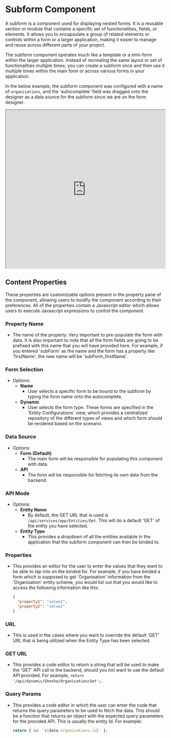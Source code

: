 # Subform Component

A subform is a component used for displaying nested forms. It is a reusable section or module that contains a specific set of functionalities, fields, or elements. It allows you to encapsulate a group of related elements or controls within a form or a larger application, making it easier to manage and reuse across different parts of your project.

The subform component operates much like a template or a mini-form within the larger application. Instead of recreating the same layout or set of functionalities multiple times, you can create a subform once and then use it multiple times within the main form or across various forms in your application.

In the below example, the subform component was configured with a name of `organisations`, and the 'autocomplete' field was dragged onto the designer as a data source for the subform since we are on the form designer.

<iframe width="100%" height="500" src="http://localhost:4000/shesha/forms-designer?id=9ec18548-0e4f-400f-b6f7-bb1f0c7dee39" title="Sub Form Component" ></iframe>

## Content Properties

These properties are customizable options present in the property pane of the component, allowing users to modify the component according to their preferences. All of the properties contain a Javascript editor which allows users to execute Javascript expressions to control the component.

### Property Name

- The name of the property. Very important to pre-populate the form with data. It is also important to note that all the form fields are going to be prefixed with this name that you will have provided here. For example, if you entered 'subForm' as the name and the form has a property like 'firstName', the new name will be 'subForm_firstName'.

### Form Selection

- Options:
  - **Name**
    - User selects a specific form to be bound to the subform by typing the form name onto the autocomplete.
  - **Dynamic**
    - User selects the form type. These forms are specified in the 'Entity Configurations' view, which provides a centralized repository of the different types of views and which form should be rendered based on the scenario.

### Data Source

- Options:
  - **Form (Default)**
    - The main form will be responsible for populating this component with data.
  - **API**
    - The form will be responsible for fetching its own data from the backend.

### API Mode

- Options:
  - **Entity Name**
    - By default, the GET URL that is used is `/api/services/app/Entities/Get`. This will do a default 'GET' of the entity you have selected.
  - **Entity Type**
    - This provides a dropdown of all the entities available in the application that the subform component can then be binded to.

### Properties

- This provides an editor for the user to enter the values that they want to be able to tap into on the binded for. For example, if you have binded a form which is supposed to get 'Organisation' information from the 'Organisation' entity scheme, you would list out that you would like to access the following information like this:

  ```json
  {
    "property1": "value1",
    "property2": "value2"
  }
  ```

### URL

- This is used in the cases where you want to override the default 'GET' URL that is being utilized when the Entity Type has been selected.

### GET URL

- This provides a code editor to return a string that will be used to make the 'GET' API call to the backend, should you not want to use the default API provided. For example, `return '/api/dynamic/Shesha/Organisation/Get';`.

### Query Params

- This provides a code editor in which the user can enter the code that returns the query parameters to be used to fetch the data. This should be a function that returns an object with the expected query parameters for the provided API. This is usually the entity Id. For example:

  ```javascript
  return { id: `${data.organisations.id}` };
  ```
